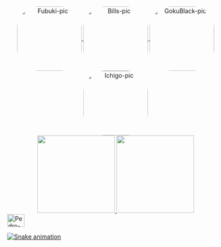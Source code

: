 <div align="center">
  <a href="https://github.com/Pedro-oMaisBonito">
    <img align="center" alt="Fubuki-pic" height="150" style="border-radius:50px;" src="https://media.giphy.com/media/7MfxGtzr1V5gtptLxc/giphy.gif">
    <img align="center" alt="Bills-pic" height="150" style="border-radius:50px;" src="https://media.giphy.com/media/kjoSyTWGhum8Ovzbup/giphy.gif">
    <img align="center" alt="GokuBlack-pic" height="150" style="border-radius:50px;" src="https://media.giphy.com/media/cIUyU76s3lXubJklcq/giphy.gif">
    <img align="center" alt="Ichigo-pic" height="150" style="border-radius:50px;" src="https://media.giphy.com/media/qHWP2pXgsZIaN79WNX/giphy.gif">
    </div>

<div align="center">
  <a href="https://github.com/Pedro-oMaisBonito">
  <img height="180em" src="https://github-readme-stats.vercel.app/api?username=Pedro-oMaisBonito&show_icons=true&theme=tokyonight&include_all_commits=true&count_private=true"/>
  <img height="180em" src="https://github-readme-stats.vercel.app/api/top-langs/?username=Pedro-oMaisBonito&layout=compact&langs_count=7&theme=tokyonight"/>
</div>
  
<img align="center" alt="Pedro-Kotlin" height="30" width="40" src="https://cdn.jsdelivr.net/gh/devicons/devicon/icons/kotlin/kotlin-original.svg" />

![Snake animation](https://github.com/Pedro-oMaisBonito/Pedro-oMaisBonito/blob/output/github-contribution-grid-snake.svg)

